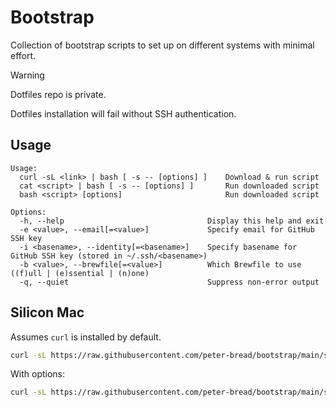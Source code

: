 # Bootstrap

<!-- markdownlint-disable MD013 -->

Collection of bootstrap scripts to set up on different systems with minimal effort.

> [!WARNING]
> Dotfiles repo is private.
>
> Dotfiles installation will fail without SSH authentication.

## Usage

```text
Usage:
  curl -sL <link> | bash [ -s -- [options] ]    Download & run script
  cat <script> | bash [ -s -- [options] ]       Run downloaded script
  bash <script> [options]                       Run downloaded script

Options:
  -h, --help                                Display this help and exit
  -e <value>, --email[=<value>]             Specify email for GitHub SSH key
  -i <basename>, --identity[=<basename>]    Specify basename for GitHub SSH key (stored in ~/.ssh/<basename>)
  -b <value>, --brewfile[=<value>]          Which Brewfile to use ((f)ull | (e)ssential | (n)one)
  -q, --quiet                               Suppress non-error output
```

## Silicon Mac

Assumes `curl` is installed by default.

```sh
curl -sL https://raw.githubusercontent.com/peter-bread/bootstrap/main/silicon-mac.sh | bash
```

With options:

```sh
curl -sL https://raw.githubusercontent.com/peter-bread/bootstrap/main/silicon-mac.sh | bash -s -- [options]
```
